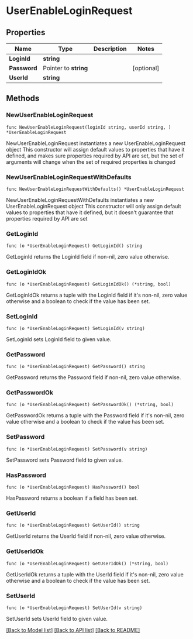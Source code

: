 # UserEnableLoginRequest

## Properties

Name | Type | Description | Notes
------------ | ------------- | ------------- | -------------
**LoginId** | **string** |  | 
**Password** | Pointer to **string** |  | [optional] 
**UserId** | **string** |  | 

## Methods

### NewUserEnableLoginRequest

`func NewUserEnableLoginRequest(loginId string, userId string, ) *UserEnableLoginRequest`

NewUserEnableLoginRequest instantiates a new UserEnableLoginRequest object
This constructor will assign default values to properties that have it defined,
and makes sure properties required by API are set, but the set of arguments
will change when the set of required properties is changed

### NewUserEnableLoginRequestWithDefaults

`func NewUserEnableLoginRequestWithDefaults() *UserEnableLoginRequest`

NewUserEnableLoginRequestWithDefaults instantiates a new UserEnableLoginRequest object
This constructor will only assign default values to properties that have it defined,
but it doesn't guarantee that properties required by API are set

### GetLoginId

`func (o *UserEnableLoginRequest) GetLoginId() string`

GetLoginId returns the LoginId field if non-nil, zero value otherwise.

### GetLoginIdOk

`func (o *UserEnableLoginRequest) GetLoginIdOk() (*string, bool)`

GetLoginIdOk returns a tuple with the LoginId field if it's non-nil, zero value otherwise
and a boolean to check if the value has been set.

### SetLoginId

`func (o *UserEnableLoginRequest) SetLoginId(v string)`

SetLoginId sets LoginId field to given value.


### GetPassword

`func (o *UserEnableLoginRequest) GetPassword() string`

GetPassword returns the Password field if non-nil, zero value otherwise.

### GetPasswordOk

`func (o *UserEnableLoginRequest) GetPasswordOk() (*string, bool)`

GetPasswordOk returns a tuple with the Password field if it's non-nil, zero value otherwise
and a boolean to check if the value has been set.

### SetPassword

`func (o *UserEnableLoginRequest) SetPassword(v string)`

SetPassword sets Password field to given value.

### HasPassword

`func (o *UserEnableLoginRequest) HasPassword() bool`

HasPassword returns a boolean if a field has been set.

### GetUserId

`func (o *UserEnableLoginRequest) GetUserId() string`

GetUserId returns the UserId field if non-nil, zero value otherwise.

### GetUserIdOk

`func (o *UserEnableLoginRequest) GetUserIdOk() (*string, bool)`

GetUserIdOk returns a tuple with the UserId field if it's non-nil, zero value otherwise
and a boolean to check if the value has been set.

### SetUserId

`func (o *UserEnableLoginRequest) SetUserId(v string)`

SetUserId sets UserId field to given value.



[[Back to Model list]](../README.md#documentation-for-models) [[Back to API list]](../README.md#documentation-for-api-endpoints) [[Back to README]](../README.md)


